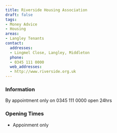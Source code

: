 ```yaml
---
title: Riverside Housing Association
draft: false
tags:
- Money Advice
- Housing
areas:
- Langley Tenants
contact:
  addresses:
  - Lingmel Close, Langley, Middleton
  phone:
  - 0345 111 0000
  web_addresses:
  - http://www.riverside.org.uk
---
```


### Information
By appointment only on 0345 111 0000 open 24hrs

### Opening Times
* Appoinment only

